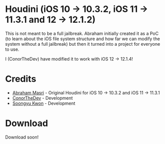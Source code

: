 # Houdini (iOS 10 -> 10.3.2, iOS 11 -> 11.3.1 and 12 -> 12.1.2)
This is not meant to be a full jailbreak. Abraham initially created it as a PoC (to learn about the iOS file system structure and how far we can modify the system without a full jailbreak) but then it turned into a project for everyone to use.

I (ConorTheDev) have modified it to work with iOS 12 -> 12.1.4!

# Credits
- [Abraham Masri](https://twitter.com/cheesecakeufo) - Original Houdini for iOS 10 -> 10.3.2 and iOS 11 -> 11.3.1
- [ConorTheDev](https://twitter.com/ConorTheDev) - Development
- [Soongyu Kwon](https://twitter.com/iospeterdev) - Development

# Download
Download soon!

